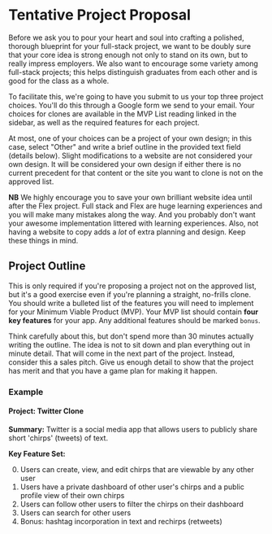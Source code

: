 # Tentative Project Proposal

Before we ask you to pour your heart and soul into crafting a polished, thorough
blueprint for your full-stack project, we want to be doubly sure that your core
idea is strong enough not only to stand on its own, but to really impress
employers. We also want to encourage some variety among full-stack projects;
this helps distinguish graduates from each other and is good for the class as a
whole.

To facilitate this, we're going to have you submit to us your top three project
choices. You'll do this through a Google form we send to your email. Your
choices for clones are available in the MVP List reading linked in the sidebar,
as well as the required features for each project.

At most, one of your choices can be a project of your own design; in this case,
select "Other" and write a brief outline in the provided text field (details
below). Slight modifications to a website are not considered your own design. It
will be considered your own design if either there is no current precedent for
that content or the site you want to clone is not on the approved list.

**NB** We highly encourage you to save your own brilliant website idea until
after the Flex project. Full stack and Flex are huge learning experiences and
you will make many mistakes along the way. And you probably don't want your
awesome implementation littered with learning experiences. Also, not having a
website to copy adds a _lot_ of extra planning and design. Keep these things in
mind.

## Project Outline

This is only required if you're proposing a project not on the approved list,
but it's a good exercise even if you're planning a straight, no-frills clone.
You should write a bulleted list of the features you will need to implement for
your Minimum Viable Product (MVP). Your MVP list should contain **four key
features** for your app. Any additional features should be marked `bonus`.

Think carefully about this, but don't spend more than 30 minutes actually
writing the outline. The idea is not to sit down and plan everything out in
minute detail. That will come in the next part of the project. Instead, consider
this a sales pitch. Give us enough detail to show that the project has merit and
that you have a game plan for making it happen.

### Example

#### Project: Twitter Clone

**Summary:** Twitter is a social media app that allows users to publicly share
short 'chirps' (tweets) of text.

**Key Feature Set:**

0. Users can create, view, and edit chirps that are viewable by any other user
1. Users have a private dashboard of other user's chirps and a public profile
   view of their own chirps
1. Users can follow other users to filter the chirps on their dashboard
1. Users can search for other users
1. Bonus: hashtag incorporation in text and rechirps (retweets)

